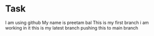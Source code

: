 # Task
I am using github
My name is preetam bal
This is my first branch
i am working in it
this is my latest branch
pushing this to main branch
